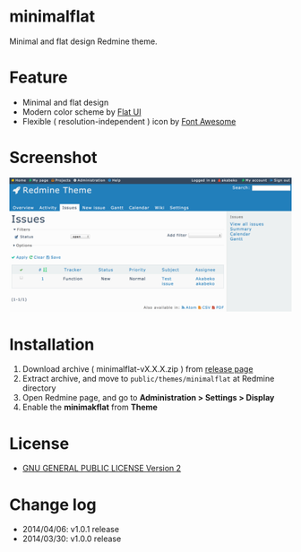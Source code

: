 # minimalflat

Minimal and flat design Redmine theme.

# Feature

* Minimal and flat design
* Modern color scheme by [Flat UI](http://designmodo.github.io/Flat-UI/)
* Flexible ( resolution-independent ) icon by [Font Awesome](http://fortawesome.github.io/Font-Awesome/)

# Screenshot

![Display sample](screenshot.png)

# Installation

1. Download archive ( minimalflat-vX.X.X.zip ) from [release page](https://github.com/akabekobeko/redmine-theme-minimalflat/releases)
2. Extract archive, and move to `public/themes/minimalflat` at Redmine directory
3. Open Redmine page, and go to **Administration > Settings > Display**
4. Enable the **minimakflat** from **Theme**

# License

* [GNU GENERAL PUBLIC LICENSE Version 2](LICENSE)

# Change log

* 2014/04/06: v1.0.1 release
* 2014/03/30: v1.0.0 release

